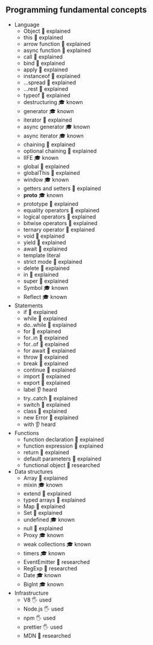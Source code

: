 ## Programming fundamental concepts

- Language
  - Object 🙋 explained
  - this 🙋 explained
  - arrow function 🙋 explained
  - async function 🙋 explained
  - call 🙋 explained
  - bind 🙋 explained
  - apply 🙋 explained
  - instanceof 🙋 explained
  - ...spread 🙋 explained
  - ...rest 🙋 explained
  - typeof 🙋 explained
  - destructuring 🎓 known
  - generator 🎓 known
  - iterator 🙋 explained
  - async generator 🎓 known
  - async iterator 🎓 known
  - chaining 🙋 explained
  - optional chaining 🙋 explained
  - IIFE 🎓 known
  - global 🙋 explained
  - globalThis 🙋 explained
  - window 🎓 known
  - getters and setters 🙋 explained
  - __proto__ 🎓 known
  - prototype 🙋 explained
  - equality operators 🙋 explained
  - logical operators 🙋 explained
  - bitwise operators 🙋 explained
  - ternary operator 🙋 explained
  - void 🙋 explained
  - yield 🙋 explained
  - await 🙋 explained
  - template literal
  - strict mode 🙋 explained
  - delete 🙋 explained
  - in 🙋 explained
  - super 🙋 explained
  - Symbol 🎓 known
  - Reflect 🎓 known
- Statements
  - if 🙋 explained
  - while 🙋 explained
  - do..while 🙋 explained
  - for 🙋 explained
  - for..in 🙋 explained
  - for..of 🙋 explained
  - for await 🙋 explained
  - throw 🙋 explained
  - break 🙋 explained
  - continue 🙋 explained
  - import 🙋 explained
  - export 🙋 explained
  - label 👂 heard
  - try..catch 🙋 explained
  - switch 🙋 explained
  - class 🙋 explained
  - new Error 🙋 explained
  - with 👂 heard
- Functions
  - function declaration 🙋 explained
  - function expression 🙋 explained
  - return 🙋 explained
  - default parameters 🙋 explained
  - functional object 🔬 researched
- Data structures
  - Array 🙋 explained
  - mixin 🎓 known
  - extend 🙋 explained
  - typed arrays 🙋 explained
  - Map 🙋 explained
  - Set 🙋 explained
  - undefined 🎓 known
  - null 🙋 explained
  - Proxy 🎓 known
  - weak collections 🎓 known
  - timers 🎓 known
  - EventEmitter 🔬 researched
  - RegExp 🔬 researched
  - Date 🎓 known
  - BigInt 🎓 known
- Infrastructure
  - V8 🖐️ used
  - Node.js 🖐️ used
  - npm 🖐️ used
  - prettier 🖐️ used
  - MDN 🔬 researched
